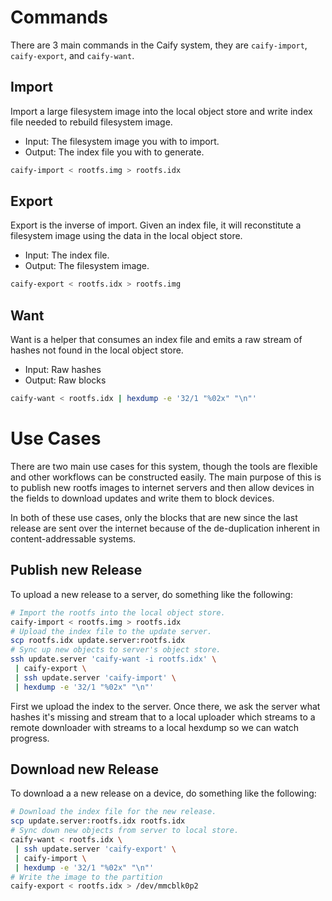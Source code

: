 # Commands

There are 3 main commands in the Caify system, they are `caify-import`,
`caify-export`, and `caify-want`.

## Import

Import a large filesystem image into the local object store and write index file
needed to rebuild filesystem image.

- Input: The filesystem image you with to import.
- Output: The index file you with to generate.

```sh
caify-import < rootfs.img > rootfs.idx
```

## Export

Export is the inverse of import.  Given an index file, it will reconstitute a
filesystem image using the data in the local object store.

- Input: The index file.
- Output: The filesystem image.

```sh
caify-export < rootfs.idx > rootfs.img
```

## Want

Want is a helper that consumes an index file and emits a raw stream of hashes
not found in the local object store.

- Input: Raw hashes
- Output: Raw blocks

```sh
caify-want < rootfs.idx | hexdump -e '32/1 "%02x" "\n"'
```

# Use Cases

There are two main use cases for this system, though the tools are flexible and
other workflows can be constructed easily.  The main purpose of this is to publish
new rootfs images to internet servers and then allow devices in the fields to
download updates and write them to block devices.

In both of these use cases, only the blocks that are new since the last release
are sent over the internet because of the de-duplication inherent in
content-addressable systems.

## Publish new Release

To upload a new release to a server, do something like the following:

```sh
# Import the rootfs into the local object store.
caify-import < rootfs.img > rootfs.idx
# Upload the index file to the update server.
scp rootfs.idx update.server:rootfs.idx
# Sync up new objects to server's object store.
ssh update.server 'caify-want -i rootfs.idx' \
 | caify-export \
 | ssh update.server 'caify-import' \
 | hexdump -e '32/1 "%02x" "\n"'
```

First we upload the index to the server.  Once there, we ask the server what
hashes it's missing and stream that to a local uploader which streams to a remote downloader with streams to a local hexdump so we can watch progress.

## Download new Release

To download a a new release on a device, do something like the following:

```sh
# Download the index file for the new release.
scp update.server:rootfs.idx rootfs.idx
# Sync down new objects from server to local store.
caify-want < rootfs.idx \
 | ssh update.server 'caify-export' \
 | caify-import \
 | hexdump -e '32/1 "%02x" "\n"'
# Write the image to the partition
caify-export < rootfs.idx > /dev/mmcblk0p2
```
